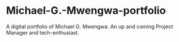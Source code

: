 # Michael-G.-Mwengwa-portfolio
A digital portfolio of Michael G. Mwengwa. An up and coming Project Manager and tech-enthusiast.
